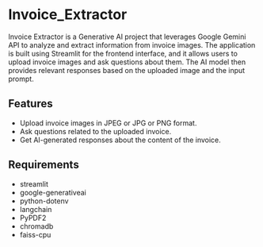 # Invoice_Extractor

Invoice Extractor is a Generative AI project that leverages Google Gemini API to analyze and extract information from invoice images. The application is built using Streamlit for the frontend interface, and it allows users to upload invoice images and ask questions about them. The AI model then provides relevant responses based on the uploaded image and the input prompt.

## Features
- Upload invoice images in JPEG or JPG or PNG format.
- Ask questions related to the uploaded invoice.
- Get AI-generated responses about the content of the invoice.

## Requirements
- streamlit
- google-generativeai
- python-dotenv
- langchain
- PyPDF2
- chromadb
- faiss-cpu

